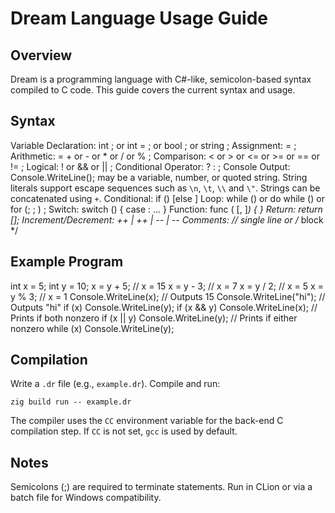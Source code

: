 # Dream Language Usage Guide

## Overview

Dream is a programming language with C#-like, semicolon-based syntax compiled to C code. This guide covers the current syntax and usage.

## Syntax

Variable Declaration: int <identifier>; or int <identifier> = <value>; or bool <identifier>; or string <identifier>;
Assignment: <identifier> = <expression>;
Arithmetic: <identifier> = <expression> + <expression> or <expression> - <expression> or <expression> * <expression> or <expression> / <expression> or <expression> % <expression>;
Comparison: <expression> < <expression> or <expression> > <expression> or <expression> <= <expression> or <expression> >= <expression> or <expression> == <expression> or <expression> != <expression>;
Logical: !<expression> or <expression> && <expression> or <expression> || <expression>;
Conditional Operator: <expression> ? <expression> : <expression>;
Console Output: Console.WriteLine(<expression>);
    <expression> may be a variable, number, or quoted string.
    String literals support escape sequences such as `\n`, `\t`, `\\` and `\"`.
    Strings can be concatenated using `+`.
Conditional: if (<expression>) <statement> [else <statement>]
Loop: while (<expression>) <statement> or do <statement> while (<expression>) or for (<init>; <condition>; <increment>) <statement>;
Switch: switch (<expression>) { case <number>: <statement> ... }
Function: func <name>(<type> <param>[, <type> <param>]*) { <statements> }
Return: return [<expression>];
Increment/Decrement: <identifier>++ | ++<identifier> | <identifier>-- | --<identifier>
Comments: // single line or /* block */

## Example Program

int x = 5;
int y = 10;
x = y + 5;          // x = 15
x = y - 3;          // x = 7
x = y / 2;          // x = 5
x = y % 3;          // x = 1
Console.WriteLine(x);       // Outputs 15
Console.WriteLine("hi"); // Outputs "hi"
if (x) Console.WriteLine(y);
if (x && y) Console.WriteLine(x); // Prints if both nonzero
if (x || y) Console.WriteLine(y); // Prints if either nonzero
while (x) Console.WriteLine(y);

## Compilation

Write a `.dr` file (e.g., `example.dr`).
Compile and run:
```
zig build run -- example.dr
```
The compiler uses the `CC` environment variable for the back-end C compilation step. If `CC` is not set, `gcc` is used by default.

## Notes

Semicolons (;) are required to terminate statements.
Run in CLion or via a batch file for Windows compatibility.


